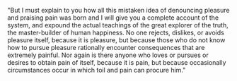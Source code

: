  "But I must explain to you how all this mistaken idea of denouncing pleasure and praising pain was born and I
 will give you a complete account of the system, and expound the actual teachings of the great explorer of the 
 truth, the master-builder of human happiness. No one rejects, dislikes, or avoids pleasure itself, because it
 is pleasure, but because those who do not know how to pursue pleasure rationally encounter consequences that 
 are extremely painful. Nor again is there anyone who loves or pursues or desires to obtain pain of itself, 
 because it is pain, but because occasionally circumstances occur in which toil and pain can procure him."